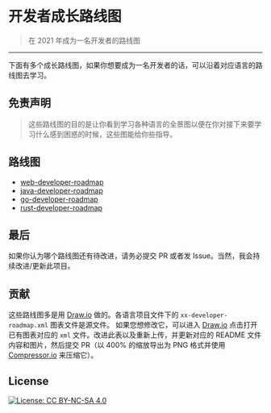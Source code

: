 # 开发者成长路线图

> 在 2021 年成为一名开发者的路线图

------

下面有多个成长路线图，如果你想要成为一名开发者的话，可以沿着对应语言的路线图去学习。

## **免责声明**

> 这些路线图的目的是让你看到学习各种语言的全景图以便在你对接下来要学习什么感到困惑的时候，这些图能给你些指导。

## 路线图

- [web-developer-roadmap](./web-developer-roadmap/README.md)
- [java-developer-roadmap](./java-developer-roadmap/README.md)
- [go-developer-roadmap](./go-developer-roadmap/README.md)
- [rust-developer-roadmap](./rust-developer-roadmap/README.md)

## 最后

如果你认为哪个路线图还有待改进，请务必提交 PR 或者发 Issue。当然，我会持续改进/更新此项目。

## 贡献

这些路线图多是用 [Draw.io](https://www.draw.io/) 做的。各语言项目文件下的 `xx-developer-roadmap.xml` 图表文件是源文件。 如果您想修改它，可以进入 [Draw.io](https://www.draw.io/) 点击打开已有图表对应的 `xml` 文件。改进此表以及重新上传，并更新对应的 README 文件内容和图片，然后提交 PR（以 400% 的缩放导出为 PNG 格式并使用 [Compressor.io](https://compressor.io/compress) 来压缩它）。

## License

[![License: CC BY-NC-SA 4.0](https://img.shields.io/badge/License-CC%20BY--NC--SA%204.0-lightgrey.svg)](https://creativecommons.org/licenses/by-nc-sa/4.0/)
